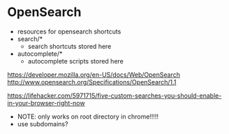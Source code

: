 # OpenSearch

- resources for opensearch shortcuts
- search/*
  - search shortcuts stored here
- autocomplete/*
  - autocomplete scripts stored here

https://developer.mozilla.org/en-US/docs/Web/OpenSearch
http://www.opensearch.org/Specifications/OpenSearch/1.1

https://lifehacker.com/5971715/five-custom-searches-you-should-enable-in-your-browser-right-now


 * NOTE: only works on root directory in chrome!!!!!
 * use subdomains?

